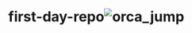 # first-day-repo![orca_jump](https://user-images.githubusercontent.com/90010873/145873095-4db2be8f-3e9b-4723-bcdd-b030fbc5e5ce.jpg)
